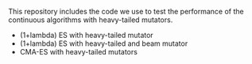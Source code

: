 This repository includes the code we use to test the performance of the continuous algorithms with heavy-tailed mutators. 

- (1+lambda) ES with heavy-tailed mutator
- (1+lambda) ES with heavy-tailed and beam mutator
- CMA-ES with heavy-tailed mutators
